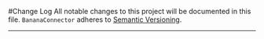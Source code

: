 #Change Log
All notable changes to this project will be documented in this file.
`BananaConnector` adheres to [Semantic Versioning](http://semver.org/).

--- 
